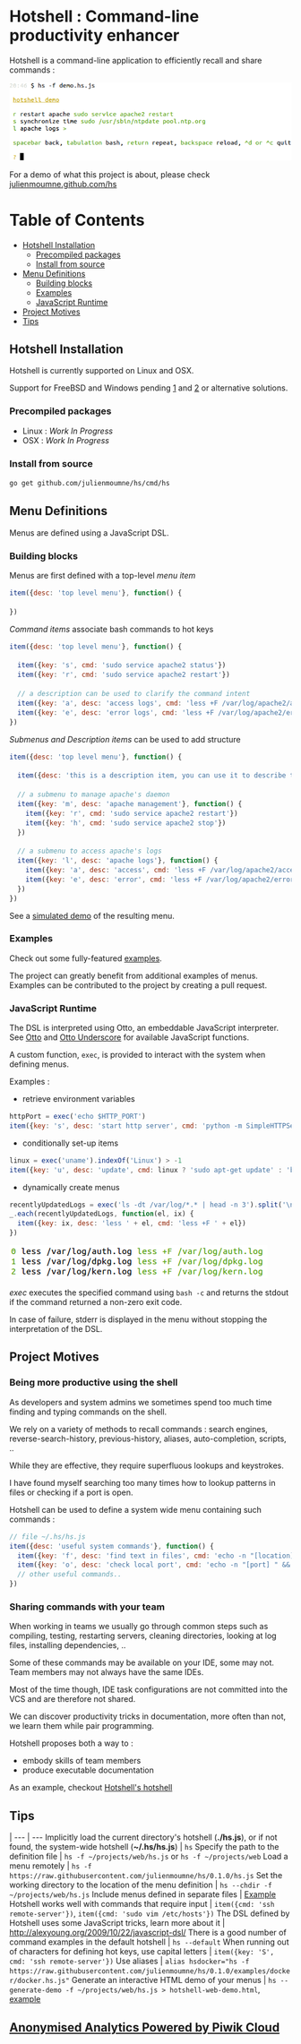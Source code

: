 # Hotshell : Command-line productivity enhancer

Hotshell is a command-line application to efficiently recall and share commands :

![demo](doc/demo.png)

For a demo of what this project is about, please check [julienmoumne.github.com/hs](https://julienmoumne.github.com/hs)

# Table of Contents

  - [Hotshell Installation](#hotshell-installation)
    * [Precompiled packages](#precompiled-packages)
    * [Install from source](#install-from-source)
  - [Menu Definitions](#menu-definitions)
    * [Building blocks](#building-blocks)
    * [Examples](#examples)
    * [JavaScript Runtime](#javascript-runtime)
  - [Project Motives](#project-motives)
  - [Tips](#tips)

## Hotshell Installation

Hotshell is currently supported on Linux and OSX.

Support for FreeBSD and Windows pending [1](https://github.com/pkg/term/pull/15)
and [2](https://github.com/pkg/term/issues/8) or alternative solutions.

### Precompiled packages

 - Linux : *Work In Progress*
 - OSX : *Work In Progress*

### Install from source

```bash
go get github.com/julienmoumne/hs/cmd/hs
```

## Menu Definitions
 
Menus are defined using a JavaScript DSL.

### Building blocks

Menus are first defined with a top-level *menu item*
```javascript
item({desc: 'top level menu'}, function() {
    
})
```
*Command items* associate bash commands to hot keys
```javascript
item({desc: 'top level menu'}, function() {
    
  item({key: 's', cmd: 'sudo service apache2 status'})      
  item({key: 'r', cmd: 'sudo service apache2 restart'})      
  
  // a description can be used to clarify the command intent
  item({key: 'a', desc: 'access logs', cmd: 'less +F /var/log/apache2/access.log'})
  item({key: 'e', desc: 'error logs', cmd: 'less +F /var/log/apache2/error.log'})
})
```
*Submenus and Description items* can be used to add structure
```javascript
item({desc: 'top level menu'}, function() {
    
  item({desc: 'this is a description item, you can use it to describe the menu\n'})
  
  // a submenu to manage apache's daemon
  item({key: 'm', desc: 'apache management'}, function() {
    item({key: 'r', cmd: 'sudo service apache2 restart'})      
    item({key: 'h', cmd: 'sudo service apache2 stop'})
  })
  
  // a submenu to access apache's logs
  item({key: 'l', desc: 'apache logs'}, function() {
    item({key: 'a', desc: 'access', cmd: 'less +F /var/log/apache2/access.log'})
    item({key: 'e', desc: 'error', cmd: 'less +F /var/log/apache2/error.log'})
  })      
})
```
See a [simulated demo](https://julienmoumne.github.com/hs/demos/tutorial.hs.js.html) of the resulting menu.
 
### Examples

Check out some fully-featured [examples](/examples).

The project can greatly benefit from additional examples of menus.
Examples can be contributed to the project by creating a pull request.

### JavaScript Runtime

The DSL is interpreted using Otto, an embeddable JavaScript interpreter.
See [Otto](https://github.com/robertkrimen/otto) and
[Otto Underscore](https://github.com/robertkrimen/otto/tree/master/underscore) 
for available JavaScript functions.

A custom function, `exec`, is provided to interact with the system when
defining menus.

Examples :

  - retrieve environment variables
```javascript
httpPort = exec('echo $HTTP_PORT')
item({key: 's', desc: 'start http server', cmd: 'python -m SimpleHTTPServer ' + httpPort})
```
  - conditionally set-up items
```javascript
linux = exec('uname').indexOf('Linux') > -1
item({key: 'u', desc: 'update', cmd: linux ? 'sudo apt-get update' : 'brew update'})
```
  - dynamically create menus
```javascript
recentlyUpdatedLogs = exec('ls -dt /var/log/*.* | head -n 3').split('\n')
_.each(recentlyUpdatedLogs, function(el, ix) {
  item({key: ix, desc: 'less ' + el, cmd: 'less +F ' + el})
})
```
![Generated Items - Logs](doc/generated-items-logs.png)

*exec* executes the specified command using `bash -c` and returns
the stdout if the command returned a non-zero exit code.

In case of failure, stderr is displayed in the menu without stopping the interpretation of the DSL.

## Project Motives

### Being more productive using the shell

As developers and system admins we sometimes spend too much time finding and typing commands on the shell.

We rely on a variety of methods to recall commands : 
search engines, reverse-search-history, previous-history, aliases, auto-completion, scripts, ..

While they are effective, they require superfluous lookups and keystrokes.

I have found myself searching too many times how to lookup patterns in files or checking if a port is open.

Hotshell can be used to define a system wide menu containing such commands :

```javascript
// file ~/.hs/hs.js  
item({desc: 'useful system commands'}, function() {
  item({key: 'f', desc: 'find text in files', cmd: 'echo -n "[location] [pattern] " && read l p && grep -rnws $l -e $p'})
  item({key: 'o', desc: 'check local port', cmd: 'echo -n "[port] " && read p && cat < /dev/tcp/127.0.0.1/$p'})
  // other useful commands..
})

```

### Sharing commands with your team

When working in teams we usually go through common steps such as compiling,
testing, restarting servers, cleaning directories, looking at log files, installing dependencies, ..

Some of these commands may be available on your IDE, some may not. Team members may not always have the 
same IDEs.

Most of the time though, IDE task configurations are not committed into the VCS and are therefore not shared.

We can discover productivity tricks in documentation, more often than not, we learn them
while pair programming.

Hotshell proposes both a way to :

  - embody skills of team members
  - produce executable documentation
  
As an example, checkout [Hotshell's hotshell](examples#hotshell-hotshell)

## Tips

|
--- | ---
Implicitly load the current directory's hotshell (**./hs.js**), or if not found, the system-wide hotshell (**~/.hs/hs.js**) | `hs`
Specify the path to the definition file | `hs -f ~/projects/web/hs.js` or `hs -f ~/projects/web`
Load a menu remotely | `hs -f https://raw.githubusercontent.com/julienmoumne/hs/0.1.0/hs.js`
Set the working directory to the location of the menu definition | `hs --chdir -f ~/projects/web/hs.js`
Include menus defined in separate files | [Example](examples#composite)
Hotshell works well with commands that require input | `item({cmd: 'ssh remote-server'})`, `item({cmd: 'sudo vim /etc/hosts'})`
The DSL defined by Hotshell uses some JavaScript tricks, learn more about it | http://alexyoung.org/2009/10/22/javascript-dsl/
There is a good number of command examples in the default hotshell | `hs --default`
When running out of characters for defining hot keys, use capital letters | `item({key: 'S', cmd: 'ssh remote-server'})`
Use aliases | `alias hsdocker="hs -f https://raw.githubusercontent.com/julienmoumne/hs/0.1.0/examples/docker/docker.hs.js"`
Generate an interactive HTML demo of your menus | `hs --generate-demo -f ~/projects/web/hs.js > hotshell-web-demo.html`, [example](https://julienmoumne.github.com/hs/demos/hs.js.html) 

## [Anonymised Analytics Powered by Piwik Cloud](https://hotshell.piwik.pro)